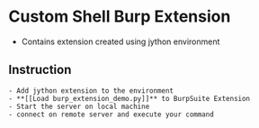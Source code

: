 # Custom Shell Burp Extension

- Contains extension created using jython environment

## Instruction 
    - Add jython extension to the environment
    - **[[Load burp_extension_demo.py]]** to BurpSuite Extension
    - Start the server on local machine
    - connect on remote server and execute your command
